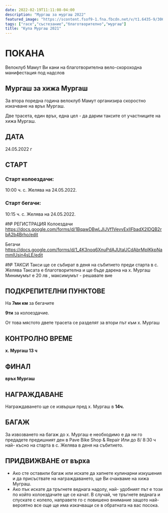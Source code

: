 ```yaml
---
date: 2022-02-19T11:11:08-04:00
description: "Мургаш за мургаш 2022"
featured_image: "https://scontent.fsof9-1.fna.fbcdn.net/v/t1.6435-9/30656548_1757890500924400_5987661787649015808_n.jpg?_nc_cat=111&ccb=1-5&_nc_sid=e3f864&_nc_ohc=zz1-BfoR9TEAX-3P52e&tn=L9RoyvyZnqO986l1&_nc_ht=scontent.fsof9-1.fna&oh=1e96f00b02d679c02c13ee80535b187d&oe=617C3257"
tags: ["race","състезание","благотворително","мургаш"]
title: "Купа Мургаш 2021"
---
```

# ПОКАНА

Велоклуб Мамут Ви кани на
благотворителна вело-скороходна манифестация под надслов

## **Мургаш за хижа Мургаш**

За втора поредна година велоклуб Мамут организира скоростно изкачване на връх Мургаш.

Две трасета, един връх, една цел - да дарим таксите от участниците на хижа Мургаш.

## ДАТА

24.05.2022 г

## СТАРТ
### Старт колоездачи:
10:00 ч. с. Желява на 24.05.2022.
### Старт бегачи:
10:15 ч. с. Желява на 24.05.2022.

#№ РЕГИСТРАЦИЯ
Колоездачи https://docs.google.com/forms/d/1BqawDBwLJIJVf1VevvExIlFbadX2IDQB2rbA2b4Brho/edit

Бегачи https://docs.google.com/forms/d/1_4K3noq6XnuPdAJUtaUCdAbrMpIKkpNammIUsin4sLE/edit

#№ ТАКСИ
Такси ще се събират в деня на събитието преди старта в с. Желява
Таксата е благотворителна и ще бъде дарена на х. Мургаш
Минимумът е 20 лв , максимумът - решавате вие

## ПОДКРЕПИТЕЛНИ ПУНКТОВЕ
На 
**7ми км** за бегачите

**9ти** за колоездачие. 

От това мястото двете трасета се разделят за втори път към х. Мургаш

## КОНТРОЛНО ВРЕМЕ
**х. Мургаш 13 ч**

## ФИНАЛ
**връх Мургаш**

## НАГРАЖДАВАНЕ
Награждаването ще се извърши пред х. Мургаш в **14ч.**

## БАГАЖ
За извозването на багаж до х. Мургаш е
необходимо е да ни го предадете
предишният ден в Pave Bike Shop & Repair
Или до 8/ 8:30 ч най- късно на старта в с. Желява в деня на събитието.

## ПРИДВИЖВАНЕ от върха
- Ако сте оставили багаж или искате да хапнете кулинарни изкушения и да присъствате на награждаването, ще Ви очакваме на хижа Муграш.
- Ако пък искате да тръгнете веднага надолу, най- удобният път е този по който колоездачите ще се качат. В случай, че тръгнете веднага и спускате с колело, направете го с повишено внимание защото най- вероятно все още ще има изкачващи се в обратната на вас посока.
